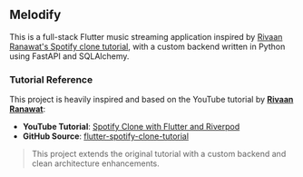 ## Melodify

This is a full-stack Flutter music streaming application inspired by [Rivaan Ranawat's Spotify clone tutorial](https://github.com/RivaanRanawat/flutter-spotify-clone-tutorial), with a custom backend written in Python using FastAPI and SQLAlchemy.

### Tutorial Reference

This project is heavily inspired and based on the YouTube tutorial by **[Rivaan Ranawat](https://github.com/rivaanranawat)**:

- **YouTube Tutorial**: [Spotify Clone with Flutter and Riverpod](https://www.youtube.com/watch?v=9gpAtzQhYkY)
- **GitHub Source**: [flutter-spotify-clone-tutorial](https://github.com/RivaanRanawat/flutter-spotify-clone-tutorial)

> This project extends the original tutorial with a custom backend and clean architecture enhancements.
